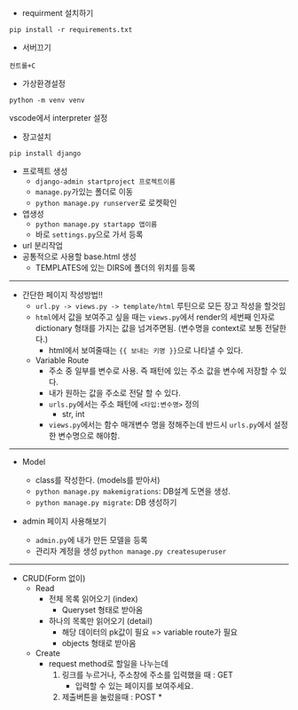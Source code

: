 * requirment 설치하기

```
pip install -r requirements.txt 
```

* 서버끄기

`컨트롤+C`

* 가상환경설정

```
python -m venv venv
```

vscode에서 interpreter 설정

* 장고설치

```
pip install django
```

* 프로젝트 생성
  * `django-admin startproject 프로젝트이름`
  * `manage.py`가있는 폴더로 이동
  * `python manage.py runserver`로 로켓확인
* 앱생성
  * `python manage.py startapp 앱이름`
  * 바로 `settings.py`으로 가서 등록
* url 분리작업
* 공통적으로 사용할 base.html 생성
  	* TEMPLATES에 있는 DIRS에 폴더의 위치를 등록

------

* 간단한 페이지 작성방법!!
  * `url.py -> views.py -> template/html` 루틴으로 모든 장고 작성을 할것임
  * `html`에서 값을 보여주고 싶을 때는 `views.py`에서 render의 세번째 인자로 dictionary 형태를 가지는 값을 넘겨주면됨. (변수명을 context로 보통 전달한다.)
    * html에서 보여줄때는 `{{ 보내는 키명 }}`으로 나타낼 수 있다. 
  * Variable Route
    * 주소 중 일부를 변수로 사용. 즉 패턴에 있는 주소 값을 변수에 저장할 수 있다.
    * 내가 원하는 값을 주소로 전달 할 수 있다.
    * `urls.py`에서는 주소 패턴에 `<타입:변수명>` 정의 
      * str, int
    * `views.py`에서는 함수 매개변수 명을 정해주는데 반드시 `urls.py`에서 설정한 변수명으로 해야함.

--	---

* Model
  * class를 작성한다. (models를 받아서)
  * `python manage.py makemigrations`:  DB설계 도면을 생성.
  * `python manage.py migrate`: DB 생성하기





* admin 페이지 사용해보기
  * `admin.py`에 내가 만든 모델을 등록
  * 관리자 계정을 생성 `python manage.py createsuperuser`

----

* CRUD(Form 없이)
  * Read
    * 전체 목록 읽어오기 (index)
      * Queryset 형태로 받아옴
    * 하나의 목록만 읽어오기 (detail)
      * 해당 데이터의 pk값이 필요 => variable route가 필요
      * objects 형태로 받아옴
  * Create
    * request method로 할일을 나누는데
       	1. 링크를 누르거나, 주소창에 주소를 입력했을 때 : GET
           * 입력할 수 있는 페이지를 보여주세요.
      	2. 제출버튼을 눌렀을때 : POST
          * 

